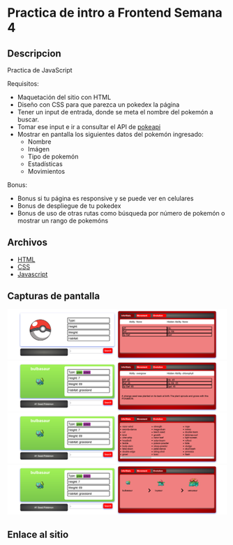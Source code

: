 # Practica de intro a Frontend Semana 4

## Descripcion
Practica de JavaScript

Requisitos:
- Maquetación del sitio con HTML
- Diseño con CSS para que parezca un pokedex la página
- Tener un input de entrada, donde se meta el nombre del pokemón a buscar.
- Tomar ese input e ir a consultar el API de [pokeapi](https://pokeapi.co/)
- Mostrar en pantalla los siguientes datos del pokemón ingresado:
    - Nombre
    - Imágen
    - Tipo de pokemón
    - Estadísticas
    - Movimientos

Bonus:
- Bonus si tu página es responsive y se puede ver en celulares
- Bonus de despliegue de tu pokedex
- Bonus de uso de otras rutas como búsqueda por número de pokemón o mostrar un rango de pokemóns


## Archivos
- [HTML](./index.html)
- [CSS](./styles.css)
- [Javascript](./scrip.js)

## Capturas de pantalla
![imagen](https://github.com/eduardorvicente/Semana-4-Frontend/blob/main/capturas/img1.png)
![imagen](https://github.com/eduardorvicente/Semana-4-Frontend/blob/main/capturas/img2.png)
![imagen](https://github.com/eduardorvicente/Semana-4-Frontend/blob/main/capturas/img3.png)
![imagen](https://github.com/eduardorvicente/Semana-4-Frontend/blob/main/capturas/img4.png)


## Enlace al sitio
